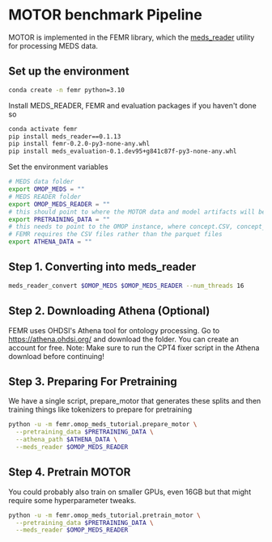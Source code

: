 # MOTOR benchmark Pipeline
MOTOR is implemented in the FEMR library, which the [meds_reader](https://github.com/EthanSteinberg/meds_reader) utility for processing MEDS data. 

## Set up the environment
```bash
conda create -n femr python=3.10
```
Install MEDS_READER, FEMR and evaluation packages if you haven't done so
```bash
conda activate femr
pip install meds_reader==0.1.13
pip install femr-0.2.0-py3-none-any.whl
pip install meds_evaluation-0.1.dev95+g841c87f-py3-none-any.whl
```
Set the environment variables
```bash
# MEDS data folder
export OMOP_MEDS = ""
# MEDS READER folder
export OMOP_MEDS_READER = ""
# this should point to where the MOTOR data and model artifacts will be generated
export PRETRAINING_DATA = ""
# this needs to point to the OMOP instance, where concept.CSV, concept_ancestor.CSV, and concept_relationship.CSV are located.
# FEMR requires the CSV files rather than the parquet files
export ATHENA_DATA = ""
```

Step 1. Converting into meds_reader
------------------------
```bash
meds_reader_convert $OMOP_MEDS $OMOP_MEDS_READER --num_threads 16
```

Step 2. Downloading Athena (Optional)
-------------------------
FEMR uses OHDSI's Athena tool for ontology processing. Go to https://athena.ohdsi.org/ and download the folder.
You can create an account for free.
Note: Make sure to run the CPT4 fixer script in the Athena download before continuing!

Step 3. Preparing For Pretraining
------------------------
We have a single script, prepare_motor that generates these splits and then training things like tokenizers to prepare for pretraining

```bash
python -u -m femr.omop_meds_tutorial.prepare_motor \
  --pretraining_data $PRETRAINING_DATA \
  --athena_path $ATHENA_DATA \
  --meds_reader $OMOP_MEDS_READER
```

Step 4. Pretrain MOTOR
------------------------
You could probably also train on smaller GPUs, even 16GB but that might require some hyperparameter tweaks.

```bash
python -u -m femr.omop_meds_tutorial.pretrain_motor \
  --pretraining_data $PRETRAINING_DATA \
  --meds_reader $OMOP_MEDS_READER
```